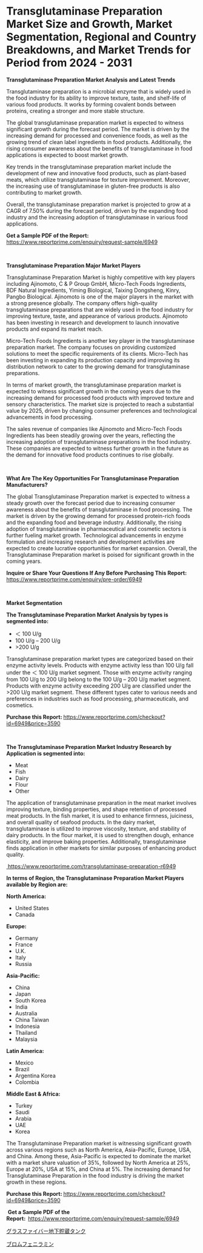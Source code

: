 <p><h1>Transglutaminase Preparation Market Size and Growth, Market Segmentation, Regional and Country Breakdowns, and Market Trends for Period from 2024 -  2031</h1></p><p><strong>Transglutaminase Preparation Market Analysis and Latest Trends</strong></p>
<p><p>Transglutaminase preparation is a microbial enzyme that is widely used in the food industry for its ability to improve texture, taste, and shelf-life of various food products. It works by forming covalent bonds between proteins, creating a stronger and more stable structure.</p><p>The global transglutaminase preparation market is expected to witness significant growth during the forecast period. The market is driven by the increasing demand for processed and convenience foods, as well as the growing trend of clean label ingredients in food products. Additionally, the rising consumer awareness about the benefits of transglutaminase in food applications is expected to boost market growth.</p><p>Key trends in the transglutaminase preparation market include the development of new and innovative food products, such as plant-based meats, which utilize transglutaminase for texture improvement. Moreover, the increasing use of transglutaminase in gluten-free products is also contributing to market growth.</p><p>Overall, the transglutaminase preparation market is projected to grow at a CAGR of 7.50% during the forecast period, driven by the expanding food industry and the increasing adoption of transglutaminase in various food applications.</p></p>
<p><strong>Get a Sample PDF of the Report:&nbsp;</strong> <a href="https://www.reportprime.com/enquiry/request-sample/6949">https://www.reportprime.com/enquiry/request-sample/6949</a></p>
<p>&nbsp;</p>
<p><strong>Transglutaminase Preparation Major Market Players</strong></p>
<p><p>Transglutaminase Preparation Market is highly competitive with key players including Ajinomoto, C & P Group GmbH, Micro-Tech Foods Ingredients, BDF Natural Ingredients, Yiming Biological, Taixing Dongsheng, Kinry, Pangbo Biological. Ajinomoto is one of the major players in the market with a strong presence globally. The company offers high-quality transglutaminase preparations that are widely used in the food industry for improving texture, taste, and appearance of various products. Ajinomoto has been investing in research and development to launch innovative products and expand its market reach.</p><p>Micro-Tech Foods Ingredients is another key player in the transglutaminase preparation market. The company focuses on providing customized solutions to meet the specific requirements of its clients. Micro-Tech has been investing in expanding its production capacity and improving its distribution network to cater to the growing demand for transglutaminase preparations.</p><p>In terms of market growth, the transglutaminase preparation market is expected to witness significant growth in the coming years due to the increasing demand for processed food products with improved texture and sensory characteristics. The market size is projected to reach a substantial value by 2025, driven by changing consumer preferences and technological advancements in food processing.</p><p>The sales revenue of companies like Ajinomoto and Micro-Tech Foods Ingredients has been steadily growing over the years, reflecting the increasing adoption of transglutaminase preparations in the food industry. These companies are expected to witness further growth in the future as the demand for innovative food products continues to rise globally.</p></p>
<p>&nbsp;</p>
<p><strong>What Are The Key Opportunities For Transglutaminase Preparation Manufacturers?</strong></p>
<p><p>The global Transglutaminase Preparation market is expected to witness a steady growth over the forecast period due to increasing consumer awareness about the benefits of transglutaminase in food processing. The market is driven by the growing demand for processed protein-rich foods and the expanding food and beverage industry. Additionally, the rising adoption of transglutaminase in pharmaceutical and cosmetic sectors is further fueling market growth. Technological advancements in enzyme formulation and increasing research and development activities are expected to create lucrative opportunities for market expansion. Overall, the Transglutaminase Preparation market is poised for significant growth in the coming years.</p></p>
<p><strong>Inquire or Share Your Questions If Any Before Purchasing This Report:</strong> <a href="https://www.reportprime.com/enquiry/pre-order/6949">https://www.reportprime.com/enquiry/pre-order/6949</a></p>
<p>&nbsp;</p>
<p><strong>Market Segmentation</strong></p>
<p><strong>The Transglutaminase Preparation Market Analysis by types is segmented into:</strong></p>
<p><ul><li>＜ 100 U/g</li><li>100 U/g – 200 U/g</li><li>>200 U/g</li></ul></p>
<p><p>Transglutaminase preparation market types are categorized based on their enzyme activity levels. Products with enzyme activity less than 100 U/g fall under the ＜ 100 U/g market segment. Those with enzyme activity ranging from 100 U/g to 200 U/g belong to the 100 U/g – 200 U/g market segment. Products with enzyme activity exceeding 200 U/g are classified under the >200 U/g market segment. These different types cater to various needs and preferences in industries such as food processing, pharmaceuticals, and cosmetics.</p></p>
<p><strong>Purchase this Report:&nbsp;</strong><a href="https://www.reportprime.com/checkout?id=6949&price=3590">https://www.reportprime.com/checkout?id=6949&price=3590</a></p>
<p>&nbsp;</p>
<p><strong>The Transglutaminase Preparation Market Industry Research by Application is segmented into:</strong></p>
<p><ul><li>Meat</li><li>Fish</li><li>Dairy</li><li>Flour</li><li>Other</li></ul></p>
<p><p>The application of transglutaminase preparation in the meat market involves improving texture, binding properties, and shape retention of processed meat products. In the fish market, it is used to enhance firmness, juiciness, and overall quality of seafood products. In the dairy market, transglutaminase is utilized to improve viscosity, texture, and stability of dairy products. In the flour market, it is used to strengthen dough, enhance elasticity, and improve baking properties. Additionally, transglutaminase finds application in other markets for similar purposes of enhancing product quality.</p></p>
<p><a href="https://www.reportprime.com/transglutaminase-preparation-r6949">&nbsp;https://www.reportprime.com/transglutaminase-preparation-r6949</a></p>
<p><strong>In terms of Region, the Transglutaminase Preparation Market Players available by Region are:</strong></p>
<p>
    <p> <strong> North America: </strong>
        <ul>
            <li>United States</li>
            <li>Canada</li>
        </ul>
        </p> 
    <p> <strong> Europe: </strong>
        <ul>
            <li>Germany</li>
            <li>France</li>
            <li>U.K.</li>
            <li>Italy</li>
            <li>Russia</li>
        </ul>
        </p> 
    <p> <strong> Asia-Pacific: </strong>
        <ul>
            <li>China</li>
            <li>Japan</li>
            <li>South Korea</li>
            <li>India</li>
            <li>Australia</li>
            <li>China Taiwan</li>
            <li>Indonesia</li>
            <li>Thailand</li>
            <li>Malaysia</li>
        </ul>
        </p> 
    <p> <strong> Latin America: </strong>
        <ul>
            <li>Mexico</li>
            <li>Brazil</li>
            <li>Argentina Korea</li>
            <li>Colombia</li>
        </ul>
        </p> 
    <p> <strong> Middle East & Africa: </strong>
        <ul>
            <li>Turkey</li>
            <li>Saudi</li>
            <li>Arabia</li>
            <li>UAE</li>
            <li>Korea</li>
        </ul>
    </p>
    </p>
<p><p>The Transglutaminase Preparation market is witnessing significant growth across various regions such as North America, Asia-Pacific, Europe, USA, and China. Among these, Asia-Pacific is expected to dominate the market with a market share valuation of 35%, followed by North America at 25%, Europe at 20%, USA at 15%, and China at 5%. The increasing demand for Transglutaminase Preparation in the food industry is driving the market growth in these regions.</p></p>
<p><strong>Purchase this Report: </strong><a href="https://www.reportprime.com/checkout?id=6949&price=3590">https://www.reportprime.com/checkout?id=6949&price=3590</a></p>
<p>&nbsp;<strong>Get a Sample PDF of the Report:&nbsp;&nbsp;</strong><a href="https://www.reportprime.com/enquiry/request-sample/6949">https://www.reportprime.com/enquiry/request-sample/6949</a></p>
<p><strong></strong></p>
<p><p><a href="https://medium.com/@queenlitle19361/%E3%82%AC%E3%83%A9%E3%82%B9%E7%B9%8A%E7%B6%AD%E8%A3%BD%E3%81%AE%E5%9C%B0%E4%B8%8B%E8%B2%AF%E8%94%B5%E3%82%BF%E3%83%B3%E3%82%AF%E5%B8%82%E5%A0%B4-%E5%B8%82%E5%A0%B4%E3%81%AEcagr-%E5%B8%82%E5%A0%B4%E5%8B%95%E5%90%91-%E3%81%8A%E3%82%88%E3%81%B3%E6%88%90%E9%95%B7%E6%88%A6%E7%95%A5%E3%81%AB%E9%96%A2%E3%81%99%E3%82%8B%E6%83%85%E5%A0%B1-39e26056bdae">グラスファイバー地下貯蔵タンク</a></p><p><a href="https://github.com/oqoeusbvpadwjs08/Market-Research-Report-List-1/blob/main/321535520183.md">ブロムフェニラミン</a></p></p>